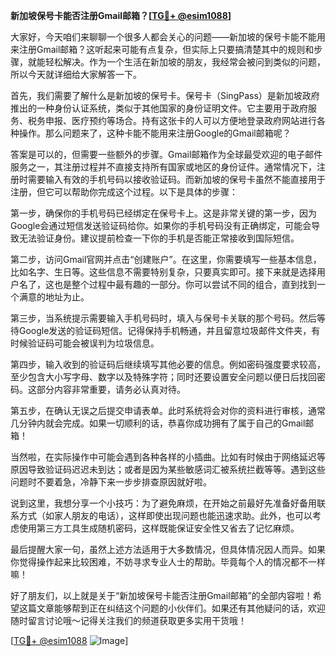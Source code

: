 **新加坡保号卡能否注册Gmail邮箱？[[TG💪+ @esim1088](https://t.me/s/esim1088)]**

大家好，今天咱们来聊聊一个很多人都会关心的问题——新加坡的保号卡能不能用来注册Gmail邮箱？这听起来可能有点复杂，但实际上只要搞清楚其中的规则和步骤，就能轻松解决。作为一个生活在新加坡的朋友，我经常会被问到类似的问题，所以今天就详细给大家解答一下。

首先，我们需要了解什么是新加坡的保号卡。保号卡（SingPass）是新加坡政府推出的一种身份认证系统，类似于其他国家的身份证明文件。它主要用于政府服务、税务申报、医疗预约等场合。持有这张卡的人可以方便地登录政府网站进行各种操作。那么问题来了，这种卡能不能用来注册Google的Gmail邮箱呢？

答案是可以的，但需要一些额外的步骤。Gmail邮箱作为全球最受欢迎的电子邮件服务之一，其注册过程并不直接支持所有国家或地区的身份证件。通常情况下，注册时需要输入有效的手机号码以接收验证码。而新加坡的保号卡虽然不能直接用于注册，但它可以帮助你完成这个过程。以下是具体的步骤：

第一步，确保你的手机号码已经绑定在保号卡上。这是非常关键的第一步，因为Google会通过短信发送验证码给你。如果你的手机号码没有正确绑定，可能会导致无法验证身份。建议提前检查一下你的手机是否能正常接收到国际短信。

第二步，访问Gmail官网并点击“创建账户”。在这里，你需要填写一些基本信息，比如名字、生日等。这些信息不需要特别复杂，只要真实即可。接下来就是选择用户名了，这也是整个过程中最有趣的一部分。你可以尝试不同的组合，直到找到一个满意的地址为止。

第三步，当系统提示需要输入手机号码时，填入与保号卡关联的那个号码。然后等待Google发送的验证码短信。记得保持手机畅通，并且留意垃圾邮件文件夹，有时候验证码可能会被误判为垃圾信息。

第四步，输入收到的验证码后继续填写其他必要的信息。例如密码强度要求较高，至少包含大小写字母、数字以及特殊字符；同时还要设置安全问题以便日后找回密码。这部分内容非常重要，请务必认真对待。

第五步，在确认无误之后提交申请表单。此时系统将会对你的资料进行审核，通常几分钟内就会完成。如果一切顺利的话，恭喜你成功拥有了属于自己的Gmail邮箱！

当然啦，在实际操作中可能会遇到各种各样的小插曲。比如有时候由于网络延迟等原因导致验证码迟迟未到达；或者是因为某些敏感词汇被系统拦截等等。遇到这些问题时不要着急，冷静下来一步步排查原因就好啦。

说到这里，我想分享一个小技巧：为了避免麻烦，在开始之前最好先准备好备用联系方式（如家人朋友的电话），这样即使出现问题也能迅速求助。此外，也可以考虑使用第三方工具生成随机密码，这样既能保证安全性又省去了记忆麻烦。

最后提醒大家一句，虽然上述方法适用于大多数情况，但具体情况因人而异。如果你觉得操作起来比较困难，不妨寻求专业人士的帮助。毕竟每个人的情况都不一样嘛！

好了朋友们，以上就是关于“新加坡保号卡能否注册Gmail邮箱”的全部内容啦！希望这篇文章能够帮到正在纠结这个问题的小伙伴们。如果还有其他疑问的话，欢迎随时留言讨论哦～记得关注我们的频道获取更多实用干货哦！

[[TG💪+ @esim1088](https://t.me/s/esim1088) ![Image](https://i.postimg.cc/4NQfJmqS/Snipaste-2025-05-13-00-14-12.png)]